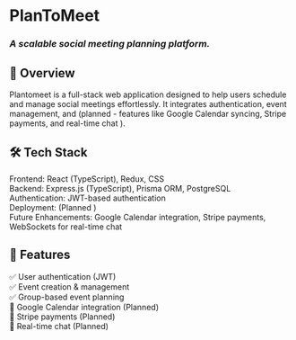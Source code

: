 # PlanToMeet

### *A scalable social meeting planning platform.*

## 🚀 Overview

Plantomeet is a full-stack web application designed to help users schedule and manage social meetings effortlessly. It integrates authentication, event management, and (planned - features like Google Calendar syncing, Stripe payments, and real-time chat ).

## 🛠 Tech Stack
Frontend: React (TypeScript), Redux, CSS  
Backend: Express.js (TypeScript), Prisma ORM, PostgreSQL  
Authentication: JWT-based authentication  
Deployment: (Planned )  
Future Enhancements: Google Calendar integration, Stripe payments, WebSockets for real-time chat  


## 🎯 Features
✅ User authentication (JWT)  
✅ Event creation & management  
✅ Group-based event planning  
🚧 Google Calendar integration (Planned)  
🚧 Stripe payments (Planned)  
🚧 Real-time chat (Planned)  
